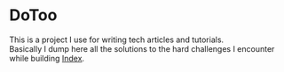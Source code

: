 # DoToo
This is a project I use for writing tech articles and tutorials.  
Basically I dump here all the solutions to the hard challenges I encounter while building [Index](https://index-it.app).  
